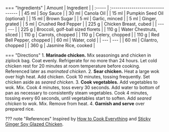 === "Ingredients"
    | Amount | Ingredient                        |
    | :----- | :-------------------------------- |
    | 45 ml  | Soy Sauce                         |
    | 30 ml  | Canola Oil                        |
    | 15 ml  | Pumpkin Seed Oil (optional)       |
    | 15 ml  | Brown Sugar                       |
    | 5 ml   | Garlic, minced                    |
    | 5 ml   | Ginger, grated                    |
    | 5 ml   | Crushed Red Pepper                |
    | 225 g  | Chicken Breast, cubed             |
    | ---    | ---                               |
    | 225 g  | Broccoli, golf-ball sized florets |
    | 110 g  | Water Chestnuts, sliced           |
    | 110 g  | Carrots, chopped                  |
    | 110 g  | Celery, chopped                   |
    | 110 g  | Red Bell Pepper, chopped          |
    | 60 ml  | Water, cold                       |
    | ---    | ---                               |
    | 60 ml  | Cilantro, chopped                 |
    | 360 g  | Jasmine Rice, cooked              |

=== "Directions"
    1. **Marinade chicken.** Mix seasonings and chicken in ziplock bag. Coat evenly. Refrigerate for no more than 24 hours. Let cold chicken rest for 20 minutes at room temperature before cooking. Referenced later as *marinated chicken*.
    2. **Sear chicken.** Heat a large wok over high heat. Add chicken. Cook 10 minutes, tossing frequently. Set chicken aside as *seared chicken*.
    3. **Cook vegetables.** Add vegetables to wok. Mix. Cook 4 minutes, toss every 30 seconds. Add water to bottom of pan as necessary to consistently steam vegetables. Cook 4 minutes, tossing every 60 seconds, until vegetables start to soften. Add *seared chicken* to wok. Mix. Remove from heat.
    4. **Garnish and serve** over prepared rice.


??? note "References"
    Inspired by [How to Cook Everything](https://www.amazon.com/How-Cook-Everything-Recipes-Anniversary/dp/0764578650) and [Sticky Ginger Soy Glazed Chicken](https://www.budgetbytes.com/sticky-ginger-soy-glazed-chicken/).
